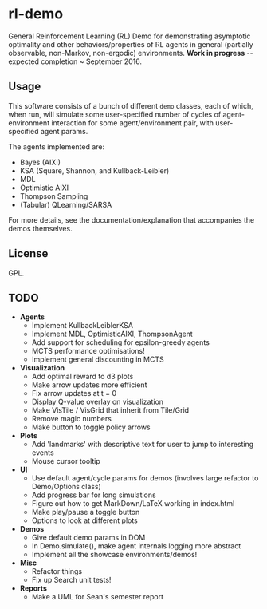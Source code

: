 # rl-demo
General Reinforcement Learning (RL) Demo for demonstrating asymptotic optimality and other behaviors/properties of RL agents in general (partially observable, non-Markov, non-ergodic) environments. **Work in progress** -- expected completion ~ September 2016.
## Usage
This software consists of a bunch of different `demo` classes, each of which, when run, will simulate some user-specified number of cycles of agent-environment interaction for some agent/environment pair, with user-specified agent params.

The agents implemented are:
- Bayes (AIXI)
- KSA (Square, Shannon, and Kullback-Leibler)
- MDL
- Optimistic AIXI
- Thompson Sampling
- (Tabular) QLearning/SARSA

For more details, see the documentation/explanation that accompanies the demos themselves.

## License
GPL.

## TODO
- **Agents**
    - Implement KullbackLeiblerKSA
    - Implement MDL, OptimisticAIXI, ThompsonAgent
    - Add support for scheduling for epsilon-greedy agents
    - MCTS performance optimisations!
    - Implement general discounting in MCTS
- **Visualization**
    - Add optimal reward to d3 plots
    - Make arrow updates more efficient
    - Fix arrow updates at t = 0
    - Display Q-value overlay on visualization
	- Make VisTile / VisGrid that inherit from Tile/Grid
	- Remove magic numbers
	- Make button to toggle policy arrows
- **Plots**
	- Add 'landmarks' with descriptive text for user to jump to interesting events
	- Mouse cursor tooltip
- **UI**
    - Use default agent/cycle params for demos (involves large refactor to Demo/Options class)
    - Add progress bar for long simulations
    - Figure out how to get MarkDown/LaTeX working in index.html
    - Make play/pause a toggle button
	- Options to look at different plots
- **Demos**
    - Give default demo params in DOM
	- In Demo.simulate(), make agent internals logging more abstract
    - Implement all the showcase environments/demos!
- **Misc**
    - Refactor things
    - Fix up Search unit tests!
- **Reports**
	- Make a UML for Sean's semester report
